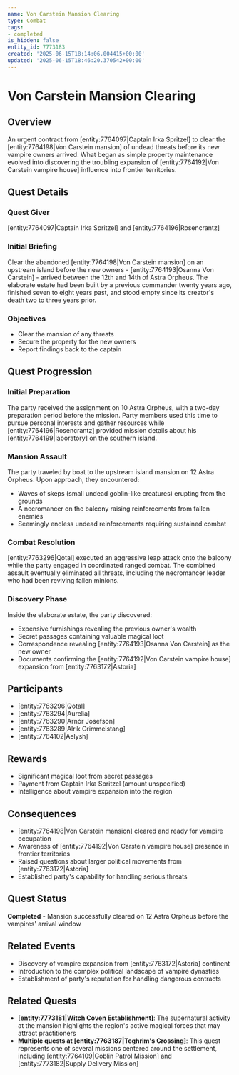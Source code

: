 ```yaml
---
name: Von Carstein Mansion Clearing
type: Combat
tags:
- completed
is_hidden: false
entity_id: 7773183
created: '2025-06-15T18:14:06.004415+00:00'
updated: '2025-06-15T18:46:20.370542+00:00'
---
```


# Von Carstein Mansion Clearing

## Overview
An urgent contract from [entity:7764097|Captain Irka Spritzel] to clear the [entity:7764198|Von Carstein mansion] of undead threats before its new vampire owners arrived. What began as simple property maintenance evolved into discovering the troubling expansion of [entity:7764192|Von Carstein vampire house] influence into frontier territories.

## Quest Details

### Quest Giver
[entity:7764097|Captain Irka Spritzel] and [entity:7764196|Rosencrantz]

### Initial Briefing
Clear the abandoned [entity:7764198|Von Carstein mansion] on an upstream island before the new owners - [entity:7764193|Osanna Von Carstein] - arrived between the 12th and 14th of Astra Orpheus. The elaborate estate had been built by a previous commander twenty years ago, finished seven to eight years past, and stood empty since its creator's death two to three years prior.

### Objectives
- Clear the mansion of any threats
- Secure the property for the new owners
- Report findings back to the captain

## Quest Progression

### Initial Preparation
The party received the assignment on 10 Astra Orpheus, with a two-day preparation period before the mission. Party members used this time to pursue personal interests and gather resources while [entity:7764196|Rosencrantz] provided mission details about his [entity:7764199|laboratory] on the southern island.

### Mansion Assault
The party traveled by boat to the upstream island mansion on 12 Astra Orpheus. Upon approach, they encountered:
- Waves of skeps (small undead goblin-like creatures) erupting from the grounds
- A necromancer on the balcony raising reinforcements from fallen enemies
- Seemingly endless undead reinforcements requiring sustained combat

### Combat Resolution
[entity:7763296|Qotal] executed an aggressive leap attack onto the balcony while the party engaged in coordinated ranged combat. The combined assault eventually eliminated all threats, including the necromancer leader who had been reviving fallen minions.

### Discovery Phase
Inside the elaborate estate, the party discovered:
- Expensive furnishings revealing the previous owner's wealth
- Secret passages containing valuable magical loot
- Correspondence revealing [entity:7764193|Osanna Von Carstein] as the new owner
- Documents confirming the [entity:7764192|Von Carstein vampire house] expansion from [entity:7763172|Astoria]

## Participants
- [entity:7763296|Qotal]
- [entity:7763294|Aurelia]
- [entity:7763290|Arnór Josefson]
- [entity:7763289|Alrik Grimmelstang]
- [entity:7764102|Aelysh]

## Rewards
- Significant magical loot from secret passages
- Payment from Captain Irka Spritzel (amount unspecified)
- Intelligence about vampire expansion into the region

## Consequences
- [entity:7764198|Von Carstein mansion] cleared and ready for vampire occupation
- Awareness of [entity:7764192|Von Carstein vampire house] presence in frontier territories
- Raised questions about larger political movements from [entity:7763172|Astoria]
- Established party's capability for handling serious threats

## Quest Status
**Completed** - Mansion successfully cleared on 12 Astra Orpheus before the vampires' arrival window

## Related Events
- Discovery of vampire expansion from [entity:7763172|Astoria] continent
- Introduction to the complex political landscape of vampire dynasties
- Establishment of party's reputation for handling dangerous contracts

## Related Quests
- **[entity:7773181|Witch Coven Establishment]**: The supernatural activity at the mansion highlights the region's active magical forces that may attract practitioners
- **Multiple quests at [entity:7763187|Teghrim's Crossing]**: This quest represents one of several missions centered around the settlement, including [entity:7764109|Goblin Patrol Mission] and [entity:7773182|Supply Delivery Mission]